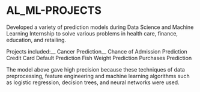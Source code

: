# AL_ML-PROJECTS

Developed a variety of prediction models during Data Science and Machine Learning
Internship to solve various problems in health care, finance, education, and retailing.

Projects included:__
Cancer Prediction__
Chance of Admission Prediction
Credit Card Default Prediction
Fish Weight Prediction
Purchases Prediction

The model above gave high precision because these techniques of data preprocessing, feature
engineering and machine learning algorithms such as logistic regression, decision trees, and neural
networks were used.
